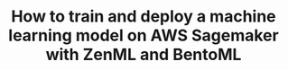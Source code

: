 ---
title: "How to train and deploy a machine learning model on AWS Sagemaker with ZenML and BentoML"
redirect_to: 
---